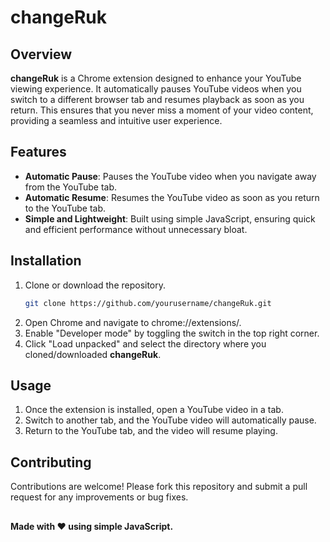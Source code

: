 # changeRuk

## Overview

**changeRuk** is a Chrome extension designed to enhance your YouTube viewing experience. It automatically pauses YouTube videos when you switch to a different browser tab and resumes playback as soon as you return. This ensures that you never miss a moment of your video content, providing a seamless and intuitive user experience.

## Features

- **Automatic Pause**: Pauses the YouTube video when you navigate away from the YouTube tab.
- **Automatic Resume**: Resumes the YouTube video as soon as you return to the YouTube tab.
- **Simple and Lightweight**: Built using simple JavaScript, ensuring quick and efficient performance without unnecessary bloat.

## Installation

1. Clone or download the repository.
   ```bash
   git clone https://github.com/yourusername/changeRuk.git
2. Open Chrome and navigate to chrome://extensions/.
3. Enable "Developer mode" by toggling the switch in the top right corner.
4. Click "Load unpacked" and select the directory where you cloned/downloaded **changeRuk**.

## Usage
1. Once the extension is installed, open a YouTube video in a tab.
2. Switch to another tab, and the YouTube video will automatically pause.
3. Return to the YouTube tab, and the video will resume playing.

## Contributing
Contributions are welcome! Please fork this repository and submit a pull request for any improvements or bug fixes.

## 

**Made with ❤️ using simple JavaScript.**
